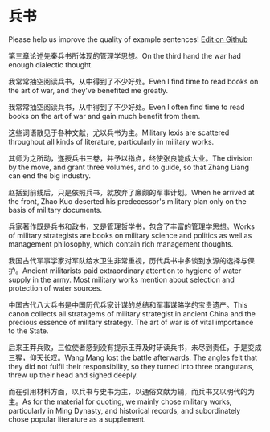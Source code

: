 # 兵书

Please help us improve the quality of example sentences! [Edit on Github](https://github.com/jiyushe/jiyu-example-sentence-source/blob/main/chinese/bingshu.md)

<p><span class="chinese">第三章论述先秦兵书所体现的管理学思想。</span><span class="english">On the third hand the war had enough dialectic thought.</span></p>

<p><span class="chinese">我常常抽空阅读兵书，从中得到了不少好处。</span><span class="english">Even I find time to read books on the art of war, and they've benefited me greatly.</span></p>

<p><span class="chinese">我常常抽空阅读兵书，从中得到了不少好处。</span><span class="english">Even I often find time to read books on the art of war and gain much benefit from them.</span></p>

<p><span class="chinese">这些词语散见于各种文献，尤以兵书为主。</span><span class="english">Military lexis are scattered throughout all kinds of literature, particularly in military works.</span></p>

<p><span class="chinese">其师为之所动，遂授兵书三卷，并予以指点，终使张良能成大业。</span><span class="english">The division by the move, and grant three volumes, and to guide, so that Zhang Liang can end the big industry.</span></p>

<p><span class="chinese">赵括到前线后，只是依照兵书，就放弃了廉颇的军事计划。</span><span class="english">When he arrived at the front, Zhao Kuo deserted his predecessor's military plan only on the basis of military documents.</span></p>

<p><span class="chinese">兵家著作既是兵书和政书，又是管理哲学书，包含了丰富的管理学思想。</span><span class="english">Works of military strategists are books on military science and politics as well as management philosophy, which contain rich management thoughts.</span></p>

<p><span class="chinese">我国古代军事学家对军队给水卫生非常重视，历代兵书中多谈到水源的选择与保护。</span><span class="english">Ancient militarists paid extraordinary attention to hygiene of water supply in the army. Most military works mention about selection and protection of water sources.</span></p>

<p><span class="chinese">中国古代八大兵书是中国历代兵家计谋的总结和军事谋略学的宝贵遗产。</span><span class="english">This canon collects all stratagems of military strategist in ancient China and the precious essence of military strategy. The art of war is of vital importance to the State.</span></p>

<p><span class="chinese">后来王莽兵败，三位使者感到没有提示王莽及时研读兵书，未尽到责任，于是变成三猩，仰天长叹。</span><span class="english">Wang Mang lost the battle afterwards. The angles felt that they did not fulfil their responsibility, so they turned into three orangutans, threw up their head and sighed deeply.</span></p>

<p><span class="chinese">而在引用材料方面，以兵书与史书为主，以通俗文献为辅，而兵书又以明代的为主。</span><span class="english">As for the material for quoting, we mainly chose military works, particularly in Ming Dynasty, and historical records, and subordinately chose popular literature as a supplement.</span></p>

